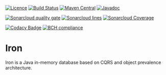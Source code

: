 [![Licence](https://img.shields.io/github/license/Axway/iron.svg)](https://www.apache.org/licenses/LICENSE-2.0.html)
[![Build Status](https://github.com/Axway/iron/actions/workflows/main.yml/badge.svg)](https://github.com/Axway/iron/actions/workflows/main.yml)
[![Maven Central](https://img.shields.io/maven-central/v/io.axway.iron/iron.svg)](https://search.maven.org/#search|ga|1|g:"io.axway.iron")
[![Javadoc](https://javadoc.io/badge/io.axway.iron/iron-api.svg)](https://javadoc.io/doc/io.axway.iron/iron-api)

[![Sonarcloud quality gate](https://sonarcloud.io/api/project_badges/measure?project=io.axway.iron:iron&metric=alert_status)](https://sonarcloud.io/dashboard?id=io.axway.iron:iron)
[![Sonarcloud lines](https://sonarcloud.io/api/project_badges/measure?project=io.axway.iron:iron&metric=ncloc)](https://sonarcloud.io/component_measures/domain/Size?id=io.axway.iron:iron)
[![Sonarcloud Coverage](https://sonarcloud.io/api/project_badges/measure?project=io.axway.iron:iron&metric=coverage)](https://sonarcloud.io/component_measures/metric/coverage/list?id=io.axway.iron:iron)

[![Codacy Badge](https://api.codacy.com/project/badge/Grade/2b62f004dbb84af98f47360f964ea3a6)](https://www.codacy.com/app/xfournet/iron)
[![BCH compliance](https://bettercodehub.com/edge/badge/Axway/iron?branch=master)](https://bettercodehub.com/results/Axway/iron)

# Iron

Iron is a Java in-memory database based on CQRS and object prevalence architecture.
